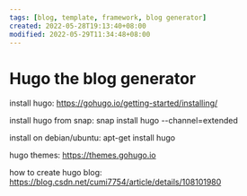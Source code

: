 ```yaml
---
tags: [blog, template, framework, blog generator]
created: 2022-05-28T19:13:40+08:00
modified: 2022-05-29T11:34:48+08:00
---
```


# Hugo the blog generator

install hugo:
https://gohugo.io/getting-started/installing/

install hugo from snap:
snap install hugo --channel=extended

install on debian/ubuntu:
apt-get install hugo

hugo themes:
https://themes.gohugo.io

how to create hugo blog:
https://blog.csdn.net/cumi7754/article/details/108101980
